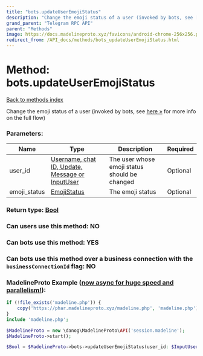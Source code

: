 ```yaml
---
title: "bots.updateUserEmojiStatus"
description: "Change the emoji status of a user (invoked by bots, see [here »](https://core.telegram.org/api/emoji-status#setting-an-emoji-status-from-a-bot) for more info on the full flow)"
grand_parent: "Telegram RPC API"
parent: "Methods"
image: https://docs.madelineproto.xyz/favicons/android-chrome-256x256.png
redirect_from: /API_docs/methods/bots_updateUserEmojiStatus.html
---
```

# Method: bots.updateUserEmojiStatus
[Back to methods index](index.html)



Change the emoji status of a user (invoked by bots, see [here »](https://core.telegram.org/api/emoji-status#setting-an-emoji-status-from-a-bot) for more info on the full flow)

### Parameters:

| Name     |    Type       | Description | Required |
|----------|---------------|-------------|----------|
|user\_id|[Username, chat ID, Update, Message or InputUser](/API_docs/types/InputUser.html) | The user whose emoji status should be changed | Optional|
|emoji\_status|[EmojiStatus](/API_docs/types/EmojiStatus.html) | The emoji status | Optional|


### Return type: [Bool](/API_docs/types/Bool.html)

### Can users use this method: **NO**


### Can bots use this method: **YES**


### Can bots use this method over a business connection with the `businessConnectionId` flag: **NO**


### MadelineProto Example ([now async for huge speed and parallelism!](https://docs.madelineproto.xyz/docs/ASYNC.html)):


```php
if (!file_exists('madeline.php')) {
    copy('https://phar.madelineproto.xyz/madeline.php', 'madeline.php');
}
include 'madeline.php';

$MadelineProto = new \danog\MadelineProto\API('session.madeline');
$MadelineProto->start();

$Bool = $MadelineProto->bots->updateUserEmojiStatus(user_id: $InputUser, emoji_status: $EmojiStatus, );
```

